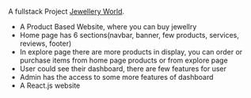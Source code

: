 
A fullstack Project [Jewellery World](https://jewellery-shop-a897c.web.app/).

- A Product Based Website, where you can buy jewellry
- Home page has 6 sections(navbar, banner, few products, services, reviews, footer)
- In explore page there are more products in display, you can order or purchase items from home page products or from explore page
- User could see their dashboard, there are few features for user
- Admin has the access to some more features of dashboard
- A React.js website
